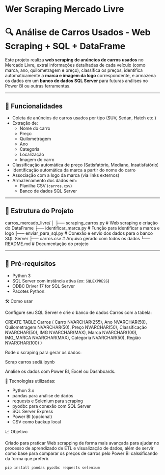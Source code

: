 # Wer Scraping Mercado Livre

# 🔍 Análise de Carros Usados - Web Scraping + SQL + DataFrame

Este projeto realiza **web scraping de anúncios de carros usados** no Mercado Livre, extrai informações detalhadas de cada veículo (como marca, ano, quilometragem e preço), classifica os preços, identifica automaticamente a **marca e imagem da logo** correspondente, e armazena os dados em um **banco de dados SQL Server** para futuras análises no Power BI ou outras ferramentas.

---

## 🚗 Funcionalidades

- Coleta de anúncios de carros usados por tipo (SUV, Sedan, Hatch etc.)
- Extração de:
  - Nome do carro
  - Preço
  - Quilometragem
  - Ano
  - Categoria
  - Localização
  - Imagem do carro
- Classificação automática de preço (Satisfatório, Mediano, Insatisfatório)
- Identificação automática da marca a partir do nome do carro
- Associação com a logo da marca (via links externos)
- Armazenamento dos dados em:
  - Planilha CSV (`carros.csv`)
  - Banco de dados SQL Server

---

## 📂 Estrutura do Projeto

carros_mercado_livre/
│
├── scraping_carros.py # Web scraping e criação do DataFrame
├── identificar_marca.py # Função para identificar a marca e logo
├── enviar_para_sql.py # Conexão e envio dos dados para o banco SQL Server
├── carros.csv # Arquivo gerado com todos os dados
└── README.md # Documentação do projeto


---

## 🧪 Pré-requisitos

- Python 3
- SQL Server com instância ativa (ex: `SQLEXPRESS`)
- ODBC Driver 17 for SQL Server
- Pacotes Python:

🛠️ Como usar

Configure seu SQL Server e crie o banco de dados Carros com a tabela:

CREATE TABLE Carros (
    Carro NVARCHAR(255),
    Ano NVARCHAR(50),
    Quilometragem NVARCHAR(50),
    Preço NVARCHAR(50),
    Classificação NVARCHAR(50),
    IMG NVARCHAR(MAX),
    Marca NVARCHAR(100),
    IMG_MARCA NVARCHAR(MAX),
    Categoria NVARCHAR(50),
    Região NVARCHAR(100)
)

Rode o scraping para gerar os dados:

Scrap carros sedã.ipynb

Analise os dados com Power BI, Excel ou Dashboards.

🧰 Tecnologias utilizadas:

- Python 3.x
- pandas para análise de dados
- requests e Selenium para scraping
- pyodbc para conexão com SQL Server
- SQL Server Express
- Power BI (opcional)
- CSV como backup local

📈 Objetivo

Criado para praticar Web scrapping de forma mais avançada para ajudar no processo de aprendizado de ETL e visualização de dados, além de servir como base para comparar os preços de carros pelo Power BI calssificando da forma que preferir.

```bash
pip install pandas pyodbc requests selenium
